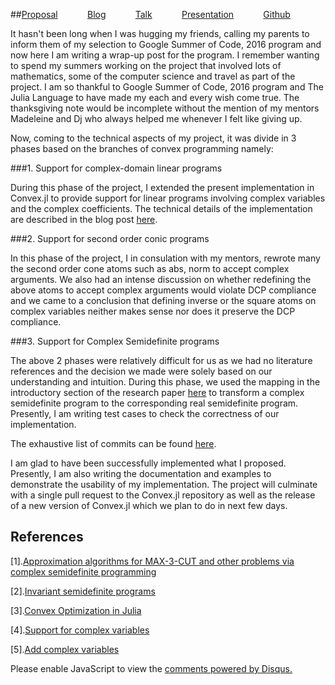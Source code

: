 <!-- 
.. title: Google Summer of Code, 2017
.. slug: gsoc-2017
.. date: 2017-08-26 02:13:21 UTC+05:30
.. tags: GSoC'17
.. category: 
.. link: 
.. description: 
.. type: text
-->

##[Proposal](http://nbviewer.jupyter.org/github/Ayush-iitkgp/GSoc-Proposal/blob/master/GSoC%202016%20Application%20Ayush%20Pandey-%20Support%20for%20complex%20numbers%20within%20Convex.jl.ipynb) &nbsp;&nbsp;&nbsp;&nbsp;&nbsp;&nbsp;&nbsp;&nbsp;&nbsp;&nbsp;&nbsp;[Blog](https://ayush-iitkgp.github.io/categories/gsoc16/) &nbsp;&nbsp;&nbsp;&nbsp;&nbsp;&nbsp;&nbsp;&nbsp;&nbsp;&nbsp;&nbsp;[Talk](/stories/juliacon-2016-talk/) &nbsp;&nbsp;&nbsp;&nbsp;&nbsp;&nbsp;&nbsp;&nbsp;&nbsp;&nbsp;&nbsp;[Presentation](https://drive.google.com/file/d/0B2oOdWdSJWa1cUFKTGI0czFDSDQ/view?usp=sharing) &nbsp;&nbsp;&nbsp;&nbsp;&nbsp;&nbsp;&nbsp;&nbsp;&nbsp;&nbsp;&nbsp;[Github](https://github.com/Ayush-iitkgp/Convex.jl/tree/gsoc2)


It hasn't been long when I was hugging my friends, calling my parents to inform them of my selection to Google Summer of Code, 2016 program and now here I am writing a wrap-up post for the program. I remember wanting to spend my summers working on the project that involved lots of mathematics, some of the computer science and travel as part of the project. I am so thankful to Google Summer of Code, 2016 program and The Julia Language to have made my each and every wish come true. The thanksgiving note would be incomplete without the mention of my mentors Madeleine and Dj who always helped me whenever I felt like giving up.

Now, coming to the technical aspects of my project, it was divide in 3 phases based on the branches of convex programming namely:

###1. Support for complex-domain linear programs

During this phase of the project, I extended the present implementation in Convex.jl to provide support for linear programs involving complex variables and the complex coefficients. The technical details of the implementation are described in the blog post [here](https://ayush-iitkgp.github.io/posts/announcing-support-for-complex-domain-linear-programs-in-convexjl/).

###2. Support for second order conic programs

In this phase of the project, I in consulation with my mentors, rewrote many the second order cone atoms such as abs, norm to accept complex arguments. We also had an intense discussion on whether redefining the above atoms to accept complex arguments would violate DCP compliance and we came to a conclusion that defining inverse or the square atoms on complex variables neither makes sense nor does it preserve the DCP compliance.

###3. Support for Complex Semidefinite programs

The above 2 phases were relatively difficult for us as we had no literature references and the decision we made were solely based on our understanding and intuition. During this phase, we used the mapping in the introductory section of the research paper [here](http://arxiv.org/pdf/1007.2905v2.pdf) to transform a complex semidefinite program to the corresponding real semidefinite program. Presently, I am writing test cases to check the correctness of our implementation.

The exhaustive list of commits can be found [here](https://github.com/Ayush-iitkgp/Convex.jl/commits/gsoc2).

I am glad to have been successfully implemented what I proposed. Presently, I am also writing the documentation and examples to demonstrate the usability of my implementation. The project will culminate with a single pull request to the Convex.jl repository as well as the release of a new version of Convex.jl which we plan to do in next few days. 

## References

[1].[Approximation algorithms for MAX-3-CUT and other problems via complex semidefinite programming](http://www.sciencedirect.com/science/article/pii/S0022000003001454)

[2].[Invariant semidefinite programs](http://arxiv.org/pdf/1007.2905v2.pdf)

[3].[Convex Optimization in Julia](http://arxiv.org/pdf/1410.4821.pdf)

[4].[Support for complex variables](https://github.com/JuliaOpt/Convex.jl/issues/103)

[5].[Add complex variables](https://github.com/cvxgrp/cvxpy/issues/191)

<div id="disqus_thread"></div>
<script>
/**
* RECOMMENDED CONFIGURATION VARIABLES: EDIT AND UNCOMMENT THE SECTION BELOW TO INSERT DYNAMIC VALUES FROM YOUR PLATFORM OR CMS.
* LEARN WHY DEFINING THESE VARIABLES IS IMPORTANT: https://disqus.com/admin/universalcode/#configuration-variables
*/
/*
var disqus_config = function () {
this.page.url = PAGE_URL; // Replace PAGE_URL with your page's canonical URL variable
this.page.identifier = PAGE_IDENTIFIER; // Replace PAGE_IDENTIFIER with your page's unique identifier variable
};
*/
(function() { // DON'T EDIT BELOW THIS LINE
var d = document, s = d.createElement('script');

s.src = '//avoyage.disqus.com/embed.js';

s.setAttribute('data-timestamp', +new Date());
(d.head || d.body).appendChild(s);
})();
</script>
<noscript>Please enable JavaScript to view the <a href="https://disqus.com/?ref_noscript" rel="nofollow">comments powered by Disqus.</a></noscript>

